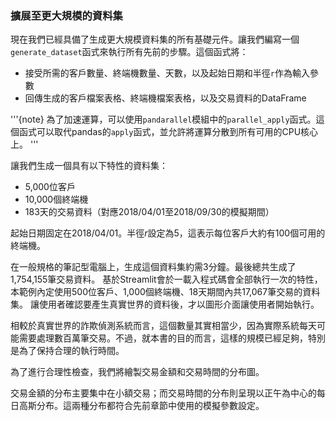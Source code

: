 ### 擴展至更大規模的資料集

現在我們已經具備了生成更大規模資料集的所有基礎元件。讓我們編寫一個`generate_dataset`函式來執行所有先前的步驟。這個函式將：

- 接受所需的客戶數量、終端機數量、天數，以及起始日期和半徑`r`作為輸入參數
- 回傳生成的客戶檔案表格、終端機檔案表格，以及交易資料的DataFrame

'''{note}
為了加速運算，可以使用`pandarallel`模組中的`parallel_apply`函式。這個函式可以取代pandas的`apply`函式，並允許將運算分散到所有可用的CPU核心上。
'''

讓我們生成一個具有以下特性的資料集：

- 5,000位客戶
- 10,000個終端機
- 183天的交易資料（對應2018/04/01至2018/09/30的模擬期間）

起始日期固定在2018/04/01。半徑$r$設定為5，這表示每位客戶大約有100個可用的終端機。

在一般規格的筆記型電腦上，生成這個資料集約需3分鐘。最後總共生成了1,754,155筆交易資料。
基於Streamlit會於一載入程式碼會全部執行一次的特性，本範例內定使用500位客戶、1,000個終端機、18天期間內共17,067筆交易的資料集。
讓使用者確認要產生真實世界的資料後，才以圖形介面讓使用者開始執行。

相較於真實世界的詐欺偵測系統而言，這個數量其實相當少，因為實際系統每天可能需要處理數百萬筆交易。不過，就本書的目的而言，這樣的規模已經足夠，特別是為了保持合理的執行時間。

為了進行合理性檢查，我們將繪製交易金額和交易時間的分布圖。

交易金額的分布主要集中在小額交易；而交易時間的分布則呈現以正午為中心的每日高斯分布。這兩種分布都符合先前章節中使用的模擬參數設定。